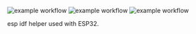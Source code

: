 ![example workflow](https://github.com/Nietaktowny/esp_helper/actions/workflows/lib_tests_workflow.yml/badge.svg)
![example workflow](https://github.com/Nietaktowny/esp_helper/actions/workflows/bmp280_build.yml/badge.svg)
![example workflow](https://github.com/Nietaktowny/esp_helper/actions/workflows/esp_startup_build.yml/badge.svg)

esp idf helper used with ESP32.
